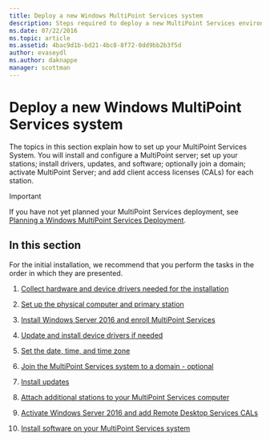 ```yaml
---
title: Deploy a new Windows MultiPoint Services system
description: Steps required to deploy a new MultiPoint Services environment
ms.date: 07/22/2016
ms.topic: article
ms.assetid: 4bac9d1b-bd21-4bc8-8f72-0dd9bb2b3f5d
author: evaseydl
ms.author: daknappe
manager: scottman
---
```

# Deploy a new Windows MultiPoint Services system
The topics in this section explain how to set up your MultiPoint Services System. You will install and configure a MultiPoint server; set up your stations; install drivers, updates, and software; optionally join a domain; activate MultiPoint Server; and add client access licenses (CALs) for each station.

> [!IMPORTANT]
> If you have not yet planned your MultiPoint Services deployment, see [Planning a Windows MultiPoint Services Deployment](Planning-a-MultiPoint-Services-Deployment.md).

## In this section
For the initial installation, we recommend that you perform the tasks in the order in which they are presented.

1.  [Collect hardware and device drivers needed for the installation](./multipoint-hardware-device-drivers.md)

2.  [Set up the physical computer and primary station](Set-up-the-physical-computer-and-primary-station.md)

3.  [Install Windows Server 2016 and enroll MultiPoint Services](Install-MultiPoint-services.md)

4.  [Update and install device drivers if needed](Update-and-install-device-drivers-if-needed.md)

5.  [Set the date, time, and time zone](./set-the-date-time.md)

6.  [Join the MultiPoint Services system to a domain - optional](./join-multipoint-services-to-a-domain.md)

7.  [Install updates](Install-updates.md)

8.  [Attach additional stations to your MultiPoint Services computer](./multipoint-attach-additional-stations.md)

9. [Activate Windows Server 2016 and add Remote Desktop Services CALs](./manage-client-access-licenses.md)

10. [Install software on your MultiPoint Services system](./install-software-on-multipoint.md)
